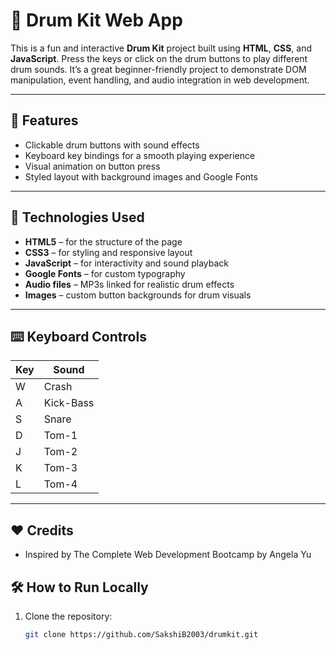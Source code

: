# 🥁 Drum Kit Web App

This is a fun and interactive **Drum Kit** project built using **HTML**, **CSS**, and **JavaScript**. Press the keys or click on the drum buttons to play different drum sounds. It’s a great beginner-friendly project to demonstrate DOM manipulation, event handling, and audio integration in web development.

---

## 🎯 Features

- Clickable drum buttons with sound effects
- Keyboard key bindings for a smooth playing experience
- Visual animation on button press
- Styled layout with background images and Google Fonts

---

## 🚀 Technologies Used

- **HTML5** – for the structure of the page
- **CSS3** – for styling and responsive layout
- **JavaScript** – for interactivity and sound playback
- **Google Fonts** – for custom typography
- **Audio files** – MP3s linked for realistic drum effects
- **Images** – custom button backgrounds for drum visuals

---

## ⌨️ Keyboard Controls

| Key | Sound        |
|-----|--------------|
| W   | Crash        |
| A   | Kick-Bass    |
| S   | Snare        |
| D   | Tom-1        |
| J   | Tom-2        |
| K   | Tom-3        |
| L   | Tom-4        |

---

## ❤️ Credits
- Inspired by The Complete Web Development Bootcamp by Angela Yu

## 🛠️ How to Run Locally

1. Clone the repository:
   ```bash
   git clone https://github.com/SakshiB2003/drumkit.git
